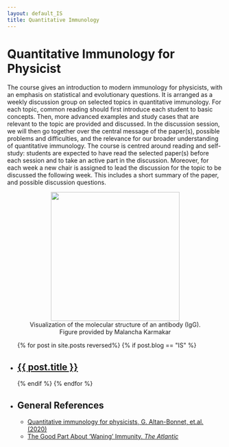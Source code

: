 ```yaml
---
layout: default_IS
title: Quantitative Immunology
---
```



<h1>Quantitative Immunology for Physicist</h1>

The course gives an introduction to modern immunology for physicists, with an emphasis on statistical and evolutionary questions. It is arranged as a weekly discussion group on selected topics in quantitative immunology. For each topic, common reading should first introduce each student to basic concepts. Then, more advanced examples and study cases that are relevant to the topic are provided and discussed. In the discussion session, we will then go together over the central message of the paper(s), possible problems and difficulties, and the relevance for our broader understanding of quantitative immunology. The course is centred around reading and self-study: students are expected to have read the selected paper(s) before each session and to take an active part in the discussion. Moreover, for each week a new chair is assigned to lead the discussion for the topic to be discussed the following week. This includes a short summary of the paper, and possible discussion questions.

<center>
<figure>
<img src= "../../../assets/images/IS/IgG.png" width="300px" height="auto">
<figcaption>Visualization of the molecular structure of an antibody (IgG). Figure provided by Malancha Karmakar</figcaption>
</figure>
</center>

<ul>
  {% for post in site.posts reversed%}
  	{% if post.blog == "IS" %}
    <li>
      <h2><a href="{{ post.url }}">{{ post.title }}</a></h2>
      <!--{{ post.excerpt }}-->
    </li>
    {% endif %}
  {% endfor %}

  <li><h2>General References</h2>
<ul>
<li> <a href="https://www.sciencedirect.com/science/article/pii/S0370157320300090">Quantitative immunology for physicists, G. Altan-Bonnet, et.al. (2020) </a>
  <li> <a href= "https://www.theatlantic.com/science/archive/2021/10/waning-immunity-not-all-bad/620436/" > The Good Part About ‘Waning’ Immunity. <em>The Atlantic</em>
  </a></li>
  </li>
</ul>
</li>
</ul>
&nbsp;


